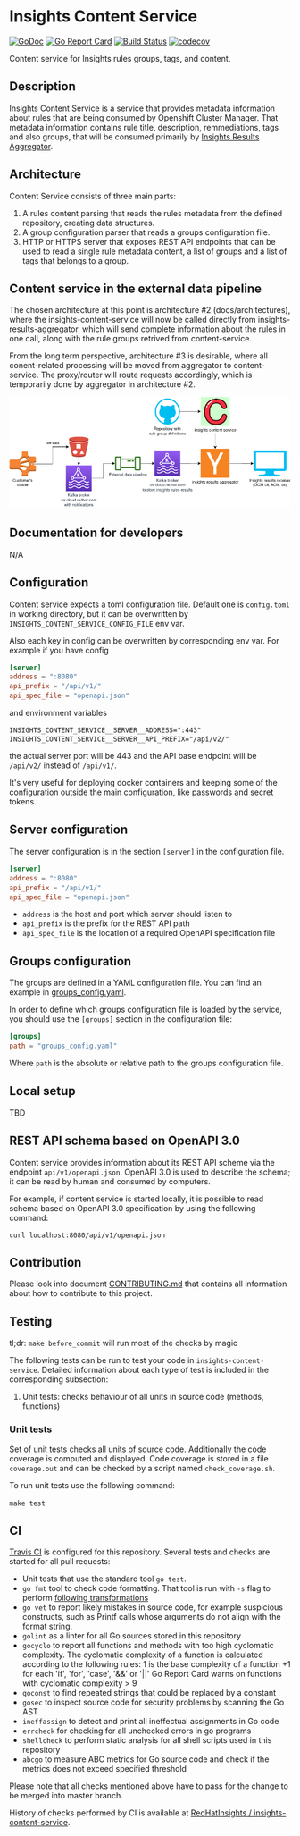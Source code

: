 # Insights Content Service

[![GoDoc](https://godoc.org/github.com/RedHatInsights/insights-content-service?status.svg)](https://godoc.org/github.com/RedHatInsights/insights-content-service)
[![Go Report Card](https://goreportcard.com/badge/github.com/RedHatInsights/insights-content-service)](https://goreportcard.com/report/github.com/RedHatInsights/insights-content-service)
[![Build Status](https://travis-ci.org/RedHatInsights/insights-content-service.svg?branch=master)](https://travis-ci.org/RedHatInsights/insights-content-service)
[![codecov](https://codecov.io/gh/RedHatInsights/insights-content-service/branch/master/graph/badge.svg)](https://codecov.io/gh/RedHatInsights/insights-content-service)

Content service for Insights rules groups, tags, and content.

## Description

Insights Content Service is a service that provides metadata information about rules that are being
consumed by Openshift Cluster Manager. That metadata information contains rule title, description,
remmediations, tags and also groups, that will be consumed primarily by
[Insights Results Aggregator](https://github.com/RedHatInsights/insights-results-aggregator).

## Architecture

Content Service consists of three main parts:

1. A rules content parsing that reads the rules metadata from the defined repository, creating data
   structures.
1. A group configuration parser that reads a groups configuration file.
1. HTTP or HTTPS server that exposes REST API endpoints that can be used to read a single rule
   metadata content, a list of groups and a list of tags that belongs to a group.

## Content service in the external data pipeline

The chosen architecture at this point is architecture #2 (docs/architectures), where the insights-content-service will now be called directly from insights-results-aggregator, which will send complete information about the rules in one call, along with the rule groups retrived from content-service.

From the long term perspective, architecture #3 is desirable, where all conent-related processing will be moved from aggregator to content-service.
The proxy/router will route requests accordingly, which is temporarily done by aggregator in architecture #2.

![architecture_2](./docs/architecture_2.png)

## Documentation for developers

N/A

## Configuration

Content service expects a toml configuration file. Default one is `config.toml` in working directory,
but it can be overwritten by `INSIGHTS_CONTENT_SERVICE_CONFIG_FILE` env var.

Also each key in config can be overwritten by corresponding env var. For example if you have config

```toml
[server]
address = ":8080"
api_prefix = "/api/v1/"
api_spec_file = "openapi.json"
```

and environment variables

```shell
INSIGHTS_CONTENT_SERVICE__SERVER__ADDRESS=":443"
INSIGHTS_CONTENT_SERVICE__SERVER__API_PREFIX="/api/v2/"
```

the actual server port will be 443 and the API base endpoint will be `/api/v2/` instead of `/api/v1/`.

It's very useful for deploying docker containers and keeping some of the configuration outside
the main configuration, like passwords and secret tokens.


## Server configuration

The server configuration is in the section `[server]` in the configuration file.

```toml
[server]
address = ":8080"
api_prefix = "/api/v1/"
api_spec_file = "openapi.json"
```

* `address` is the host and port which server should listen to
* `api_prefix` is the prefix for the REST API path
* `api_spec_file` is the location of a required OpenAPI specification file

## Groups configuration

The groups are defined in a YAML configuration file. You can find an example in
[groups_config.yaml](groups_config.yaml).

In order to define which groups configuration file is loaded by the service, you
should use the `[groups]` section in the configuration file:

```toml
[groups]
path = "groups_config.yaml"
```

Where `path` is the absolute or relative path to the groups configuration file.

## Local setup

TBD

## REST API schema based on OpenAPI 3.0

Content service provides information about its REST API scheme via the endpoint `api/v1/openapi.json`. OpenAPI 3.0
is used to describe the schema; it can be read by human and consumed by computers.

For example, if content service is started locally, it is possible to read schema based on OpenAPI 3.0
specification by using the following command:

```shell
curl localhost:8080/api/v1/openapi.json
```

## Contribution

Please look into document [CONTRIBUTING.md](CONTRIBUTING.md) that contains all information about how to
contribute to this project.

## Testing

tl;dr: `make before_commit` will run most of the checks by magic

The following tests can be run to test your code in `insights-content-service`.
Detailed information about each type of test is included in the corresponding subsection:

1. Unit tests: checks behaviour of all units in source code (methods, functions)

### Unit tests

Set of unit tests checks all units of source code. Additionally the code coverage is computed and displayed.
Code coverage is stored in a file `coverage.out` and can be checked by a script named `check_coverage.sh`.

To run unit tests use the following command:

`make test`

## CI

[Travis CI](https://travis-ci.org/) is configured for this repository. Several tests and checks are started for
all pull requests:

* Unit tests that use the standard tool `go test`.
* `go fmt` tool to check code formatting. That tool is run with `-s` flag to perform
  [following transformations](https://golang.org/cmd/gofmt/#hdr-The_simplify_command)
* `go vet` to report likely mistakes in source code, for example suspicious constructs, such as
  Printf calls whose arguments do not align with the format string.
* `golint` as a linter for all Go sources stored in this repository
* `gocyclo` to report all functions and methods with too high cyclomatic complexity. The cyclomatic
  complexity of a function is calculated according to the following rules: 1 is the base complexity of
  a function +1 for each 'if', 'for', 'case', '&&' or '||' Go Report Card warns on functions with cyclomatic
  complexity > 9
* `goconst` to find repeated strings that could be replaced by a constant
* `gosec` to inspect source code for security problems by scanning the Go AST
* `ineffassign` to detect and print all ineffectual assignments in Go code
* `errcheck` for checking for all unchecked errors in go programs
* `shellcheck` to perform static analysis for all shell scripts used in this repository
* `abcgo` to measure ABC metrics for Go source code and check if the metrics does not exceed specified
  threshold

Please note that all checks mentioned above have to pass for the change to be merged into master branch.

History of checks performed by CI is available at [RedHatInsights / insights-content-service](https://travis-ci.org/RedHatInsights/insights-content-service).
